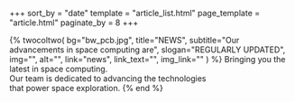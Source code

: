 +++
sort_by = "date"
template = "article_list.html"
page_template = "article.html"
paginate_by = 8
+++

{% twocoltwo(
  bg="bw_pcb.jpg",
  title="NEWS",
  subtitle="Our advancements in space computing are",
  slogan="REGULARLY UPDATED",
  img="",
  alt="",
  link="news",
  link_text="",
  img_link=""
) %}
Bringing you the latest in space computing.
<br>
Our team is dedicated to advancing the technologies
<br>
that power space exploration.
{% end %}
